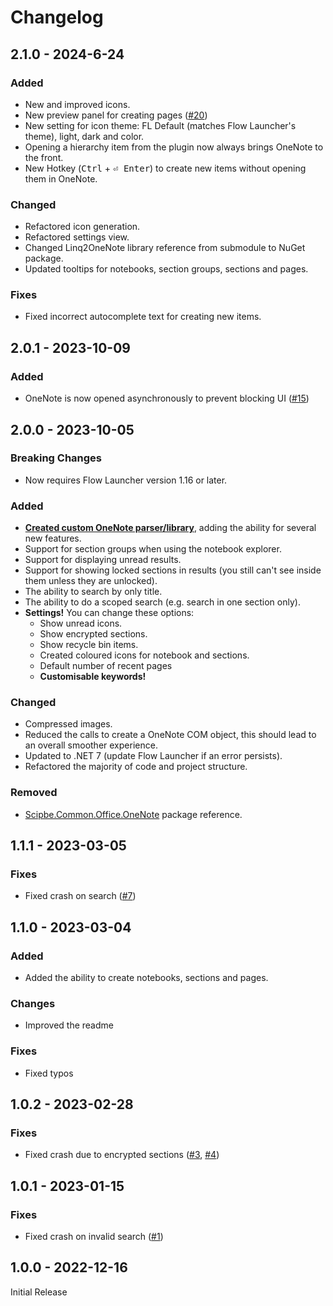 # Changelog

## 2.1.0 - 2024-6-24

### Added

- New and improved icons.
- New preview panel for creating pages ([#20](https://github.com/Odotocodot/Flow.Launcher.Plugin.OneNote/issues/20))
- New setting for icon theme: FL Default (matches Flow Launcher's theme), light, dark and color.
- Opening a hierarchy item from the plugin now always brings OneNote to the front.
- New Hotkey (<kbd>Ctrl</kbd> + <kbd>⏎ Enter</kbd>) to create new items without opening them in OneNote.

### Changed

- Refactored icon generation.
- Refactored settings view.
- Changed Linq2OneNote library reference from submodule to NuGet package.
- Updated tooltips for notebooks, section groups, sections and pages.

### Fixes

- Fixed incorrect autocomplete text for creating new items.

## 2.0.1 - 2023-10-09

### Added

- OneNote is now opened asynchronously to prevent blocking UI ([#15](https://github.com/Odotocodot/Flow.Launcher.Plugin.OneNote/issues/15))

## 2.0.0 - 2023-10-05

### **Breaking Changes**

- Now requires Flow Launcher version 1.16 or later.

### Added

- **[Created custom OneNote parser/library](https://github.com/Odotocodot/Linq2OneNote)**, adding the ability for several new features.
- Support for section groups when using the notebook explorer.
- Support for displaying unread results.
- Support for showing locked sections in results (you still can't see inside them unless they are unlocked).
- The ability to search by only title.
- The ability to do a scoped search (e.g. search in one section only).
- **Settings!** You can change these options:
  - Show unread icons.
  - Show encrypted sections.
  - Show recycle bin items.
  - Created coloured icons for notebook and sections.
  - Default number of recent pages
  - **Customisable keywords!**

### Changed

- Compressed images.
- Reduced the calls to create a OneNote COM object, this should lead to an overall smoother experience.
- Updated to .NET 7 (update Flow Launcher if an error persists).
- Refactored the majority of code and project structure.

### Removed

- [Scipbe.Common.Office.OneNote](https://github.com/scipbe/ScipBe-Common-Office) package reference.

## 1.1.1 - 2023-03-05

### Fixes

- Fixed crash on search ([#7](https://github.com/Odotocodot/Flow.Launcher.Plugin.OneNote/issues/7))

## 1.1.0 - 2023-03-04

### Added

- Added the ability to create notebooks, sections and pages.

### Changes

- Improved the readme

### Fixes

- Fixed typos

## 1.0.2 - 2023-02-28

### Fixes

- Fixed crash due to encrypted sections ([#3](https://github.com/Odotocodot/Flow.Launcher.Plugin.OneNote/issues/3), [#4](https://github.com/Odotocodot/Flow.Launcher.Plugin.OneNote/issues/4))

## 1.0.1 - 2023-01-15

### Fixes

- Fixed crash on invalid search ([#1](https://github.com/Odotocodot/Flow.Launcher.Plugin.OneNote/issues/1))

## 1.0.0 - 2022-12-16

Initial Release
